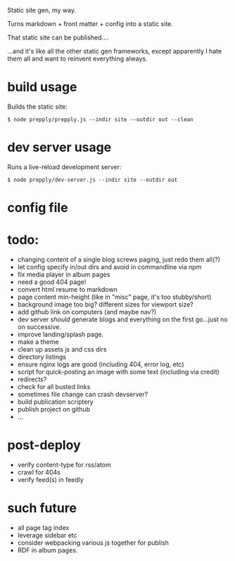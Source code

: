 Static site gen, my way.

Turns markdown + front matter + config into a static site.

That static site can be published....

...and it's like all the other static gen frameworks, except apparently I hate them all
and want to reinvent everything always.

# build usage

Builds the static site:

```
$ node prepply/prepply.js --indir site --outdir out --clean
```

# dev server usage

Runs a live-reload development server:

```
$ node prepply/dev-server.js --indir site --outdir out
```

# config file


# todo:

* changing content of a single blog screws paging, just redo them all(?)
* let config specify in/out dirs and avoid in commandline via npm
* fix media player in album pages
* need a good 404 page!
* convert html resume to markdown
* page content min-height (like in "misc" page, it's too stubby/short)
* background image too big?  different sizes for viewport size?
* add github link on computers (and maybe nav?)
* dev server _should_ generate blogs and everything on the first go...just no on successive.
* improve landing/splash page.
* make a theme
* clean up assets js and css dirs
* directory listings
* ensure nginx logs are good (including 404, error log, etc)
* script for quick-posting an image with some text (including via credit)
* redirects?
* check for all busted links
* sometimes file change can crash devserver?
* build publication scriptery
* publish project on github
* ...

# post-deploy

* verify content-type for rss/atom
* crawl for 404s
* verify feed(s) in feedly

# such future

* all page tag index
* leverage sidebar etc
* consider webpacking various js together for publish
* RDF in album pages.
